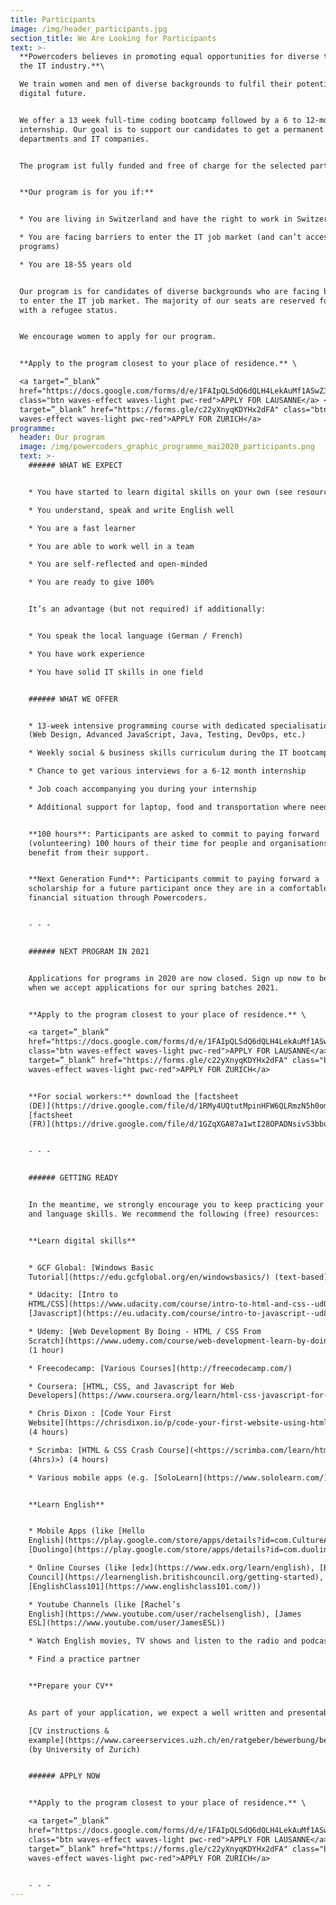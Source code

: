 ```yaml
---
title: Participants
image: /img/header_participants.jpg
section_title: We Are Looking for Participants
text: >-
  **Powercoders believes in promoting equal opportunities for diverse talents in
  the IT industry.**\

  We train women and men of diverse backgrounds to fulfil their potential in a
  digital future. 


  We offer a 13 week full-time coding bootcamp followed by a 6 to 12-month
  internship. Our goal is to support our candidates to get a permanent job in IT
  departments and IT companies. 


  The program ist fully funded and free of charge for the selected participants.


  **Our program is for you if:**


  * You are living in Switzerland and have the right to work in Switzerland

  * You are facing barriers to enter the IT job market (and can’t access similar
  programs)

  * You are 18-55 years old


  Our program is for candidates of diverse backgrounds who are facing barriers
  to enter the IT job market. The majority of our seats are reserved for people
  with a refugee status. 


  We encourage women to apply for our program. 


  **Apply to the program closest to your place of residence.** \

  <a target=”_blank”
  href="https://docs.google.com/forms/d/e/1FAIpQLSdQ6dQLH4LekAuMf1ASwZ3lmNvDOyG_TpYfZ-l9HRoOCdNiQA/viewform"
  class="btn waves-effect waves-light pwc-red">APPLY FOR LAUSANNE</a> <a
  target=”_blank” href="https://forms.gle/c22yXnyqKDYHx2dFA" class="btn
  waves-effect waves-light pwc-red">APPLY FOR ZURICH</a>
programme:
  header: Our program
  image: /img/powercoders_graphic_programme_mai2020_participants.png
  text: >-
    ###### WHAT WE EXPECT


    * You have started to learn digital skills on your own (see resources below)

    * You understand, speak and write English well

    * You are a fast learner

    * You are able to work well in a team

    * You are self-reflected and open-minded

    * You are ready to give 100%


    It’s an advantage (but not required) if additionally:


    * You speak the local language (German / French)

    * You have work experience

    * You have solid IT skills in one field


    ###### WHAT WE OFFER


    * 13-week intensive programming course with dedicated specialisation tracks
    (Web Design, Advanced JavaScript, Java, Testing, DevOps, etc.)

    * Weekly social & business skills curriculum during the IT bootcamp

    * Chance to get various interviews for a 6-12 month internship

    * Job coach accompanying you during your internship

    * Additional support for laptop, food and transportation where needed


    **100 hours**: Participants are asked to commit to paying forward
    (volunteering) 100 hours of their time for people and organisations who
    benefit from their support.


    **Next Generation Fund**: Participants commit to paying forward a
    scholarship for a future participant once they are in a comfortable
    financial situation through Powercoders.


    - - -


    ###### NEXT PROGRAM IN 2021


    Applications for programs in 2020 are now closed. Sign up now to be informed
    when we accept applications for our spring batches 2021.


    **Apply to the program closest to your place of residence.** \

    <a target=”_blank”
    href="https://docs.google.com/forms/d/e/1FAIpQLSdQ6dQLH4LekAuMf1ASwZ3lmNvDOyG_TpYfZ-l9HRoOCdNiQA/viewform"
    class="btn waves-effect waves-light pwc-red">APPLY FOR LAUSANNE</a> <a
    target=”_blank” href="https://forms.gle/c22yXnyqKDYHx2dFA" class="btn
    waves-effect waves-light pwc-red">APPLY FOR ZURICH</a>   


    **For social workers:** download the [factsheet
    (DE)](https://drive.google.com/file/d/1RMy4UQtutMpinHFW6QLRmzN5h0omne3w/view?usp=sharing),
    [factsheet
    (FR)](https://drive.google.com/file/d/1GZqXGA87a1wtI28OPADNsivS3bbuGNPb/view?usp=sharing)


    - - -


    ###### GETTING READY


    In the meantime, we strongly encourage you to keep practicing your coding
    and language skills. We recommend the following (free) resources: 


    **Learn digital skills**


    * GCF Global: [Windows Basic
    Tutorial](https://edu.gcfglobal.org/en/windowsbasics/) (text-based)

    * Udacity: [Intro to
    HTML/CSS](https://www.udacity.com/course/intro-to-html-and-css--ud001) and
    [Javascript](https://eu.udacity.com/course/intro-to-javascript--ud803)

    * Udemy: [Web Development By Doing - HTML / CSS From
    Scratch](https://www.udemy.com/course/web-development-learn-by-doing-html5-css3-from-scratch-introductory/)
    (1 hour)

    * Freecodecamp: [Various Courses](http://freecodecamp.com/)

    * Coursera: [HTML, CSS, and Javascript for Web
    Developers](https://www.coursera.org/learn/html-css-javascript-for-web-developers)

    * Chris Dixon : [Code Your First
    Website](https://chrisdixon.io/p/code-your-first-website-using-html-css-project-learning)
    (4 hours)

    * Scrimba: [HTML & CSS Crash Course](<https://scrimba.com/learn/htmlcss/
    (4hrs)>) (4 hours)

    * Various mobile apps (e.g. [SoloLearn](https://www.sololearn.com/))


    **Learn English**


    * Mobile Apps (like [Hello
    English](https://play.google.com/store/apps/details?id=com.CultureAlley.japanese.english),
    [Duolingo](https://play.google.com/store/apps/details?id=com.duolingo))

    * Online Courses (like [edx](https://www.edx.org/learn/english), [British
    Council](https://learnenglish.britishcouncil.org/getting-started),
    [EnglishClass101](https://www.englishclass101.com/))  

    * Youtube Channels (like [Rachel’s
    English](https://www.youtube.com/user/rachelsenglish), [James
    ESL](https://www.youtube.com/user/JamesESL)) 

    * Watch English movies, TV shows and listen to the radio and podcasts

    * Find a practice partner


    **Prepare your CV**


    As part of your application, we expect a well written and presentable CV. \

    [CV instructions &
    example](https://www.careerservices.uzh.ch/en/ratgeber/bewerbung/bewerbungsdossier/Lebenslauf.html)
    (by University of Zurich)


    ###### APPLY NOW


    **Apply to the program closest to your place of residence.** \

    <a target=”_blank”
    href="https://docs.google.com/forms/d/e/1FAIpQLSdQ6dQLH4LekAuMf1ASwZ3lmNvDOyG_TpYfZ-l9HRoOCdNiQA/viewform"
    class="btn waves-effect waves-light pwc-red">APPLY FOR LAUSANNE</a> <a
    target=”_blank” href="https://forms.gle/c22yXnyqKDYHx2dFA" class="btn
    waves-effect waves-light pwc-red">APPLY FOR ZURICH</a> 


    - - -
---
```


